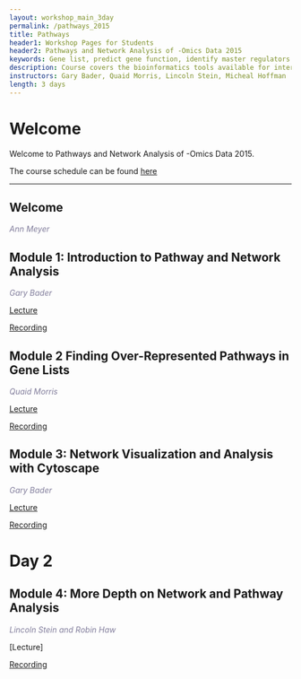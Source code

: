 ```yaml
---
layout: workshop_main_3day
permalink: /pathways_2015
title: Pathways
header1: Workshop Pages for Students
header2: Pathways and Network Analysis of -Omics Data 2015
keywords: Gene list, predict gene function, identify master regulators
description: Course covers the bioinformatics tools available for interpreting a gene list using pathway and network information.
instructors: Gary Bader, Quaid Morris, Lincoln Stein, Micheal Hoffman
length: 3 days
---
```

# Welcome <a id="welcome"></a>

Welcome to Pathways and Network Analysis of -Omics Data 2015.  

The course schedule can be found [here](https://github.com/EWheeler123/Pathways_2015/blob/master/Pathways_2015_Schedule_v3.xlsx) 

***

##  Welcome 

  *<font color="#827e9c">Ann Meyer</font>* 

##  Module 1: Introduction to Pathway and Network Analysis 

  *<font color="#827e9c">Gary Bader</font>*
  
  [Lecture](https://github.com/EWheeler123/Pathways_2015/blob/master/Pathways_2015_Module1_Lecture.pdf)
  
  [Recording](https://www.youtube.com/watch?v=EhZH2Yl75CA&t=0s&index=2&list=PL3izGL6oi0S-tZl2cUjRXZ5KJmCWIVhjg)
  
  ##  Module 2 Finding Over-Represented Pathways in Gene Lists

  *<font color="#827e9c">Quaid Morris</font>*
  
  [Lecture](https://github.com/EWheeler123/Pathways_2015/blob/master/Pathways_2015_Module2_Lecture.pdf)
  
  [Recording](https://www.youtube.com/watch?v=KurunZ4IciU&list=PL3izGL6oi0S-tZl2cUjRXZ5KJmCWIVhjg&index=2)
  
  ## Module 3: Network Visualization and Analysis with Cytoscape 

 *<font color="#827e9c">Gary Bader</font>*  
  
  [Lecture](https://github.com/EWheeler123/Pathways_2015/blob/master/Pathways_2015_Module3.pdf)
  
  [Recording](https://www.youtube.com/watch?v=wjuVCF9_D-Y&index=3&list=PL3izGL6oi0S-tZl2cUjRXZ5KJmCWIVhjg)
  
  # Day 2 <a id="day2"></a>

##  Module 4: More Depth on Network and Pathway Analysis 

  *<font color="#827e9c">Lincoln Stein and Robin Haw</font>*
  
  [Lecture]
  
  [Recording](https://www.youtube.com/watch?v=FQgE8BpG1OU&index=4&list=PL3izGL6oi0S-tZl2cUjRXZ5KJmCWIVhjg)
